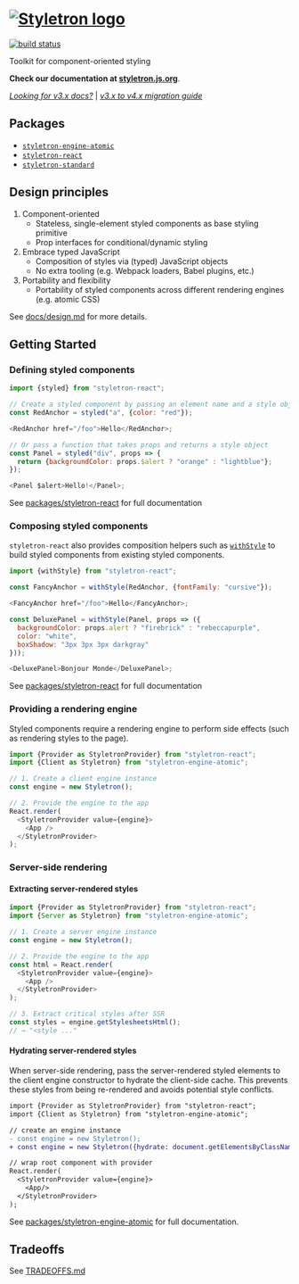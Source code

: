 # [![Styletron logo](https://cdn.rawgit.com/styletron/styletron/logo/logo.svg "Styletron")](https://github.com/styletron/styletron)

[![build status][build-badge]][build-href]

Toolkit for component-oriented styling

**Check our documentation at [styletron.js.org](https://styletron.js.org)**.

[*Looking for v3.x docs?*](http://styletron.js.org/) | [*v3.x to v4.x migration guide*](docs/v3-migration-guide.md)

## Packages

* [`styletron-engine-atomic`](packages/styletron-engine-atomic)
* [`styletron-react`](packages/styletron-react)
* [`styletron-standard`](packages/styletron-standard)

## Design principles

1. Component-oriented
   * Stateless, single-element styled components as base styling primitive
   * Prop interfaces for conditional/dynamic styling
2. Embrace typed JavaScript
   * Composition of styles via (typed) JavaScript objects
   * No extra tooling (e.g. Webpack loaders, Babel plugins, etc.)
3. Portability and flexibility
   * Portability of styled components across different rendering engines (e.g. atomic CSS)

See [docs/design.md](docs/design.md) for more details.

## Getting Started

### Defining styled components

```js
import {styled} from "styletron-react";

// Create a styled component by passing an element name and a style object
const RedAnchor = styled("a", {color: "red"});

<RedAnchor href="/foo">Hello</RedAnchor>;

// Or pass a function that takes props and returns a style object
const Panel = styled("div", props => {
  return {backgroundColor: props.$alert ? "orange" : "lightblue"};
});

<Panel $alert>Hello!</Panel>;
```

See [packages/styletron-react](packages/styletron-react/README.md) for full documentation

### Composing styled components

`styletron-react` also provides composition helpers such as [`withStyle`](packages/styletron-react#withstyle) to build styled components from existing styled components.

```js
import {withStyle} from "styletron-react";

const FancyAnchor = withStyle(RedAnchor, {fontFamily: "cursive"});

<FancyAnchor href="/foo">Hello</FancyAnchor>;

const DeluxePanel = withStyle(Panel, props => ({
  backgroundColor: props.alert ? "firebrick" : "rebeccapurple",
  color: "white",
  boxShadow: "3px 3px 3px darkgray"
}));

<DeluxePanel>Bonjour Monde</DeluxePanel>;
```

See [packages/styletron-react](packages/styletron-react/README.md) for full documentation

### Providing a rendering engine

Styled components require a rendering engine to perform side effects (such as rendering styles to the page).

```js
import {Provider as StyletronProvider} from "styletron-react";
import {Client as Styletron} from "styletron-engine-atomic";

// 1. Create a client engine instance
const engine = new Styletron();

// 2. Provide the engine to the app
React.render(
  <StyletronProvider value={engine}>
    <App />
  </StyletronProvider>
);
```

### Server-side rendering

#### Extracting server-rendered styles

```js
import {Provider as StyletronProvider} from "styletron-react";
import {Server as Styletron} from "styletron-engine-atomic";

// 1. Create a server engine instance
const engine = new Styletron();

// 2. Provide the engine to the app
const html = React.render(
  <StyletronProvider value={engine}>
    <App />
  </StyletronProvider>
);

// 3. Extract critical styles after SSR
const styles = engine.getStylesheetsHtml();
// → "<style ..."
```

#### Hydrating server-rendered styles

When server-side rendering, pass the server-rendered styled elements to the client engine constructor to hydrate the client-side cache. This prevents these styles from being re-rendered and avoids potential style conflicts.

```diff
import {Provider as StyletronProvider} from "styletron-react";
import {Client as Styletron} from "styletron-engine-atomic";

// create an engine instance
- const engine = new Styletron();
+ const engine = new Styletron({hydrate: document.getElementsByClassName("_styletron_hydrate_")});

// wrap root component with provider
React.render(
  <StyletronProvider value={engine}>
    <App/>
  </StyletronProvider>
);
```

See [packages/styletron-engine-atomic](packages/styletron-engine-atomic/README.md) for full documentation.

## Tradeoffs

See [TRADEOFFS.md](TRADEOFFS.md)

[build-badge]: https://travis-ci.org/styletron/styletron.svg?branch=master
[build-href]: https://travis-ci.org/styletron/styletron
